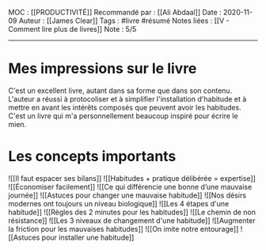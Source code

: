 MOC : [[PRODUCTIVITÉ]]
Recommandé par : [[Ali Abdaal]]
Date : 2020-11-09
Auteur : [[James Clear]]
Tags : #livre #résumé 
Notes liées : [[V - Comment lire plus de livres]]
Note : 5/5
***

# Mes impressions sur le livre
C'est un excellent livre, autant dans sa forme que dans son contenu. L'auteur a réussi à protocoliser et à simplifier l'installation d'habitude et à mettre en avant les intérêts composés que peuvent avoir les habitudes. C'est un livre qui m'a personnellement beaucoup inspiré pour écrire le mien.

# Les concepts importants
![[Il faut espacer ses bilans]]
![[Habitudes + pratique délibérée = expertise]]
![[Économiser facilement]]
![[Ce qui différencie une bonne d’une mauvaise journée]]
![[Astuces pour changer une mauvaise habitude]]
![[Nos désirs modernes ont toujours un niveau biologique]]
![[Les 4 étapes d'une habitude]]
![[Règles des 2 minutes pour les habitudes]]
![[Le chemin de non résistance]]
![[Les 3 niveaux de changement d'une habitude]]
![[Augmenter la friction pour les mauvaises habitudes]]
![[On imite notre entourage]]
![[Astuces pour installer une habitude]]